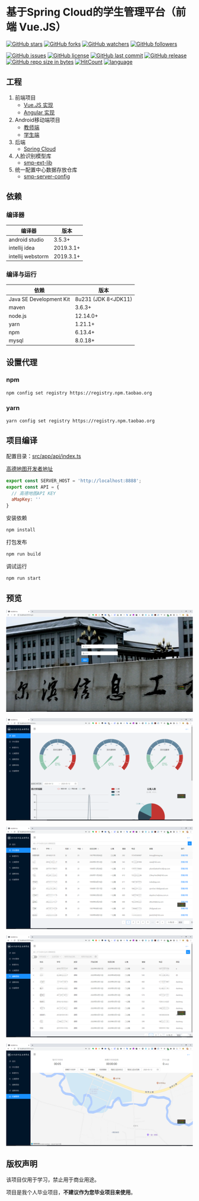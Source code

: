 # 基于Spring Cloud的学生管理平台（前端 Vue.JS）

[![GitHub stars](https://img.shields.io/github/stars/itning/smp-client-angular.svg?style=social&label=Stars)](https://github.com/itning/smp-client-angular/stargazers)
[![GitHub forks](https://img.shields.io/github/forks/itning/smp-client-angular.svg?style=social&label=Fork)](https://github.com/itning/smp-client-angular/network/members)
[![GitHub watchers](https://img.shields.io/github/watchers/itning/smp-client-angular.svg?style=social&label=Watch)](https://github.com/itning/smp-client-angular/watchers)
[![GitHub followers](https://img.shields.io/github/followers/itning.svg?style=social&label=Follow)](https://github.com/itning?tab=followers)

[![GitHub issues](https://img.shields.io/github/issues/itning/smp-client-angular.svg)](https://github.com/itning/smp-client-angular/issues)
[![GitHub license](https://img.shields.io/github/license/itning/smp-client-angular.svg)](https://github.com/itning/smp-client-angular/blob/master/LICENSE)
[![GitHub last commit](https://img.shields.io/github/last-commit/itning/smp-client-angular.svg)](https://github.com/itning/smp-client-angular/commits)
[![GitHub release](https://img.shields.io/github/release/itning/smp-client-angular.svg)](https://github.com/itning/smp-client-angular/releases)
[![GitHub repo size in bytes](https://img.shields.io/github/repo-size/itning/smp-client-angular.svg)](https://github.com/itning/smp-client-angular)
[![HitCount](http://hits.dwyl.io/itning/smp-client-angular.svg)](http://hits.dwyl.io/itning/smp-client-angular)
[![language](https://img.shields.io/badge/language-Vue.JS-green.svg)](https://github.com/itning/smp-client-angular)

## 工程

1. 前端项目
   - [Vue.JS 实现](https://github.com/itning/smp-client)
   - [Angular 实现](https://github.com/itning/smp-client-angular)
2. Android移动端项目
   - [教师端](https://github.com/itning/smp-android-teacher)
   - [学生端](https://github.com/itning/smp-android)
3. 后端
   - [Spring Cloud](https://github.com/itning/smp-server)
4. 人脸识别模型库
   - [smp-ext-lib](https://gitee.com/itning/smp-ext-lib)
5. 统一配置中心数据存放仓库
   - [smp-server-config](https://gitee.com/itning/smp-server-config)

## 依赖

### 编译器

| 编译器            | 版本      |
| ----------------- | --------- |
| android studio    | 3.5.3+    |
| intellij idea     | 2019.3.1+ |
| intellij webstorm | 2019.3.1+ |

### 编译与运行

| 依赖                    | 版本                |
| ----------------------- | ------------------- |
| Java SE Development Kit | 8u231 (JDK 8<JDK11) |
| maven                   | 3.6.3+              |
| node.js                 | 12.14.0+            |
| yarn                    | 1.21.1+             |
| npm                     | 6.13.4+             |
| mysql                   | 8.0.18+             |

## 设置代理

### npm

```shell
npm config set registry https://registry.npm.taobao.org
```

### yarn

```shell
yarn config set registry https://registry.npm.taobao.org
```

## 项目编译

配置目录：[src/app/api/index.ts](https://github.com/itning/smp-client-angular/blob/master/src/app/api/index.ts#L1)

[高德地图开发者地址](https://lbs.amap.com/)

```js
export const SERVER_HOST = 'http://localhost:8888';
export const API = {
  // 高德地图API KEY
  aMapKey: ''
}
```

安装依赖

```bash
npm install
```

打包发布

```bash
npm run build
```

调试运行

```bash
npm run start
```

## 预览

![login](https://raw.githubusercontent.com/itning/smp-client-angular/master/pic/login.png)

![first](https://raw.githubusercontent.com/itning/smp-client-angular/master/pic/first.png)

![student](https://raw.githubusercontent.com/itning/smp-client-angular/master/pic/student.png)

![leave](https://raw.githubusercontent.com/itning/smp-client-angular/master/pic/leave.png)

![room](https://raw.githubusercontent.com/itning/smp-client-angular/master/pic/room.png)

## 版权声明

该项目仅用于学习，禁止用于商业用途。

项目是我个人毕业项目，**不建议作为您毕业项目来使用**。

